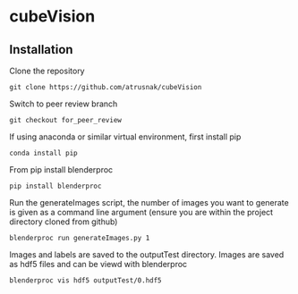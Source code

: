 # cubeVision

## Installation

Clone the repository 

    git clone https://github.com/atrusnak/cubeVision

Switch to peer review branch

    git checkout for_peer_review

If using anaconda or similar virtual environment, first install pip

    conda install pip

From pip install blenderproc

    pip install blenderproc

Run the generateImages script, the number of images you want to generate is given as a command
line argument (ensure you are within the project directory cloned from github)

    blenderproc run generateImages.py 1

Images and labels are saved to the outputTest directory. Images are saved as hdf5 files and can 
be viewd with blenderproc

    blenderproc vis hdf5 outputTest/0.hdf5
